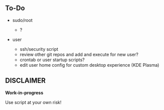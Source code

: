 ## To-Do
* sudo/root
    * ? 

* user
    * ssh/security script
    * review other git repos and add and execute for new user?
    * crontab or user startup scripts?
    * edit user home config for custom desktop experience (KDE Plasma)

## DISCLAIMER
**Work-in-progress**

Use script at your own risk!
